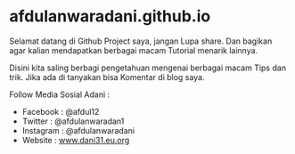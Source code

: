 # afdulanwaradani.github.io

Selamat datang di Github Project saya, jangan Lupa share. Dan bagikan agar kalian mendapatkan berbagai macam Tutorial menarik lainnya.

Disini kita saling berbagi pengetahuan mengenai berbagai macam Tips dan trik. Jika ada di tanyakan bisa Komentar di blog saya.

Follow Media Sosial Adani :
- Facebook : @afdul12
- Twitter : @afdulanwaradan1
- Instagram : @afdulanwaradani
- Website : www.dani31.eu.org
